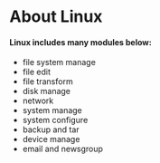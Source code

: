 # About Linux

#### Linux includes many modules below:

- file system manage
- file edit
- file transform 
- disk manage
- network
- system manage
- system configure
- backup and tar
- device manage
- email and newsgroup

